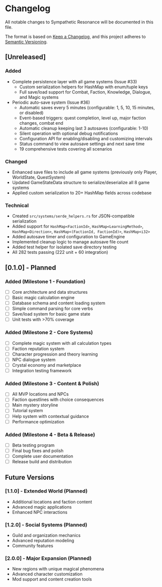 # Changelog

All notable changes to Sympathetic Resonance will be documented in this file.

The format is based on [Keep a Changelog](https://keepachangelog.com/en/1.0.0/),
and this project adheres to [Semantic Versioning](https://semver.org/spec/v2.0.0.html).

## [Unreleased]

### Added
- Complete persistence layer with all game systems (Issue #33)
  - Custom serialization helpers for HashMap with enum/tuple keys
  - Full save/load support for Combat, Faction, Knowledge, Dialogue, and Magic systems
- Periodic auto-save system (Issue #36)
  - Automatic saves every 5 minutes (configurable: 1, 5, 10, 15 minutes, or disabled)
  - Event-based triggers: quest completion, level up, major faction changes, combat end
  - Automatic cleanup keeping last 3 autosaves (configurable: 1-10)
  - Silent operation with optional debug notifications
  - Configuration API for enabling/disabling and customizing intervals
  - Status command to view autosave settings and next save time
  - 19 comprehensive tests covering all scenarios

### Changed
- Enhanced save files to include all game systems (previously only Player, WorldState, QuestSystem)
- Updated GameStateData structure to serialize/deserialize all 8 game systems
- Applied custom serialization to 20+ HashMap fields across codebase

### Technical
- Created `src/systems/serde_helpers.rs` for JSON-compatible serialization
- Added support for `HashMap<FactionId>`, `HashMap<LearningMethod>`, `HashMap<Direction>`, `HashMap<(FactionId, FactionId)>`, `HashMap<i32>`
- Added autosave timer and configuration to GameEngine
- Implemented cleanup logic to manage autosave file count
- Added test helper for isolated save directory testing
- All 282 tests passing (222 unit + 60 integration)

## [0.1.0] - Planned

### Added (Milestone 1 - Foundation)
- [ ] Core architecture and data structures
- [ ] Basic magic calculation engine
- [ ] Database schema and content loading system
- [ ] Simple command parsing for core verbs
- [ ] Save/load system for basic game state
- [ ] Unit tests with >70% coverage

### Added (Milestone 2 - Core Systems)
- [ ] Complete magic system with all calculation types
- [ ] Faction reputation system
- [ ] Character progression and theory learning
- [ ] NPC dialogue system
- [ ] Crystal economy and marketplace
- [ ] Integration testing framework

### Added (Milestone 3 - Content & Polish)
- [ ] All MVP locations and NPCs
- [ ] Faction questlines with choice consequences
- [ ] Main mystery storyline
- [ ] Tutorial system
- [ ] Help system with contextual guidance
- [ ] Performance optimization

### Added (Milestone 4 - Beta & Release)
- [ ] Beta testing program
- [ ] Final bug fixes and polish
- [ ] Complete user documentation
- [ ] Release build and distribution

## Future Versions

### [1.1.0] - Extended World (Planned)
- Additional locations and faction content
- Advanced magic applications
- Enhanced NPC interactions

### [1.2.0] - Social Systems (Planned)
- Guild and organization mechanics
- Advanced reputation modeling
- Community features

### [2.0.0] - Major Expansion (Planned)
- New regions with unique magical phenomena
- Advanced character customization
- Mod support and content creation tools